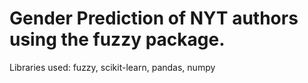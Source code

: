 # Gender Prediction of NYT authors using the fuzzy package. 
Libraries used: fuzzy, scikit-learn, pandas, numpy
 
